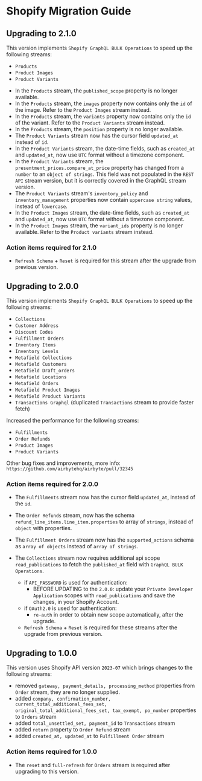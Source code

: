 # Shopify Migration Guide

## Upgrading to 2.1.0
This version implements `Shopify GraphQL BULK Operations` to speed up the following streams:
 - `Products`
 - `Product Images`
 - `Product Variants`

* In the `Products` stream, the `published_scope` property is no longer available.
* In the `Products` stream, the `images` property now contains only the `id` of the image. Refer to the `Product Images` stream instead.
* In the `Products` stream, the `variants` property now contains only the `id` of the variant. Refer to the `Product Variants` stream instead.
* In the `Products` stream, the `position` property is no longer available.
* The `Product Variants` stream now has the cursor field `updated_at` instead of `id`.
* In the `Product Variants` stream, the date-time fields, such as `created_at` and `updated_at`, now use `UTC` format without a timezone component.
* In the `Product Variants` stream, the `presentment_prices.compare_at_price` property has changed from a `number` to an `object of strings`. This field was not populated in the `REST API` stream version, but it is correctly covered in the GraphQL stream version.
* The `Product Variants` stream's `inventory_policy` and `inventory_management` properties now contain `uppercase string` values, instead of `lowercase`.
* In the `Product Images` stream, the date-time fields, such as `created_at` and `updated_at`, now use `UTC` format without a timezone component.
* In the `Product Images` stream, the `variant_ids` property is no longer available. Refer to the `Product variants` stream instead.

### Action items required for 2.1.0
- `Refresh Schema` + `Reset` is required for this stream after the upgrade from previous version.


## Upgrading to 2.0.0
This version implements `Shopify GraphQL BULK Operations` to speed up the following streams:
 - `Collections`
 - `Customer Address`
 - `Discount Codes`
 - `Fulfillment Orders`
 - `Inventory Items`
 - `Inventory Levels`
 - `Metafield Collections`
 - `Metafield Customers`
 - `Metafield Draft_orders`
 - `Metafield Locations`
 - `Metafield Orders`
 - `Metafield Product Images`
 - `Metafield Product Variants`
 - `Transactions Graphql` (duplicated `Transactions` stream to provide faster fetch)

Increased the performance for the following streams:
- `Fulfillments`
- `Order Refunds`
- `Product Images`
- `Product Variants`
 
Other bug fixes and improvements, more info: `https://github.com/airbytehq/airbyte/pull/32345`

### Action items required for 2.0.0
* The `Fulfillments` stream now has the cursor field `updated_at`, instead of the `id`.
* The `Order Refunds` stream, now has the schema `refund_line_items.line_item.properties` to array of `strings`, instead of `object` with properties.
* The `Fulfillment Orders` stream now has the `supported_actions` schema as `array of objects` instead of `array of strings`.
* The `Collections` stream now requires additional api scope `read_publications` to fetch the `published_at` field with `GraphQL BULK Operations`.

   - if `API_PASSWORD` is used for authentication:
      - BEFORE UPDATING to the `2.0.0`: update your `Private Developer Application` scopes with `read_publications` and save the changes, in your Shopify Account.
   - if `OAuth2.0` is used for authentication:
      - `re-auth` in order to obtain new scope automatically, after the upgrade.
   - `Refresh Schema` + `Reset` is required for these streams after the upgrade from previous version.


## Upgrading to 1.0.0
This version uses Shopify API version `2023-07` which brings changes to the following streams:
 - removed `gateway, payment_details, processing_method` properties from `Order` stream, they are no longer supplied.
 - added `company, confirmation_number, current_total_additional_fees_set, original_total_additional_fees_set, tax_exempt, po_number` properties to `Orders` stream
 - added `total_unsettled_set, payment_id` to `Transactions` stream
 - added `return` property to `Order Refund` stream
 - added `created_at, updated_at` to `Fulfillment Order` stream

### Action items required for 1.0.0
 * The `reset` and `full-refresh` for `Orders` stream is required after upgrading to this version.
